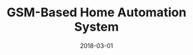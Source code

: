 ---
layout: inner
position: left
title: 'GSM-Based Home Automation System'
date: 2018-03-01
categories: IoT
tags: [home-automation, GSM, Arduino, Atmega328P, Sim900D, Proteus]
project_link: '/projects'
button_text: View all projects
lead_text: 'GSM-based Home Automation system with unlimited expandability for a wide range of device choices, controlled using a mobile phone with or without an internet connection. This project was tested using Proteus and implemented on a stripped-down version of Arduino using Atmega328P. Sim900D module was used as GSM Module.'
---
